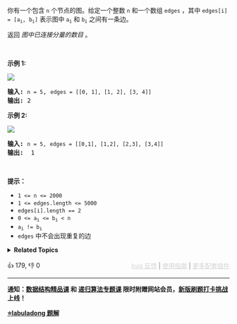 <p>你有一个包含&nbsp;<code>n</code> 个节点的图。给定一个整数 <code>n</code> 和一个数组&nbsp;<code>edges</code>&nbsp;，其中&nbsp;<code>edges[i] = [a<sub>i</sub>, b<sub>i</sub>]</code>&nbsp;表示图中&nbsp;<code>a<sub>i</sub></code>&nbsp;和&nbsp;<code>b<sub>i</sub></code>&nbsp;之间有一条边。</p>

<p>返回 <em>图中已连接分量的数目</em>&nbsp;。</p>

<p>&nbsp;</p>

<p><strong>示例 1:</strong></p>

<p><img src="https://assets.leetcode.com/uploads/2021/03/14/conn1-graph.jpg" /></p>

<pre>
<strong>输入: </strong><span><code>n = 5</code></span>, <span><code>edges = [[0, 1], [1, 2], [3, 4]]</code></span>
<strong>输出: </strong>2
</pre>

<p><strong>示例 2:</strong></p>

<p><img src="https://assets.leetcode.com/uploads/2021/03/14/conn2-graph.jpg" /></p>

<pre>
<strong>输入: </strong><span><code>n = 5,</code></span> <span><code>edges = [[0,1], [1,2], [2,3], [3,4]]</code></span>
<strong>输出:&nbsp;&nbsp;</strong>1</pre>

<p>&nbsp;</p>

<p><strong>提示：</strong></p>

<ul> 
 <li><code>1 &lt;= n &lt;= 2000</code></li> 
 <li><code>1 &lt;= edges.length &lt;= 5000</code></li> 
 <li><code>edges[i].length == 2</code></li> 
 <li><code>0 &lt;= a<sub>i</sub>&nbsp;&lt;= b<sub>i</sub>&nbsp;&lt; n</code></li> 
 <li><code>a<sub>i</sub>&nbsp;!= b<sub>i</sub></code></li> 
 <li><code>edges</code> 中不会出现重复的边</li> 
</ul>

<details><summary><strong>Related Topics</strong></summary>深度优先搜索 | 广度优先搜索 | 并查集 | 图</details><br>

<div>👍 179, 👎 0<span style='float: right;'><span style='color: gray;'><a href='https://github.com/labuladong/fucking-algorithm/discussions/939' target='_blank' style='color: lightgray;text-decoration: underline;'>bug 反馈</a> | <a href='https://labuladong.gitee.io/article/fname.html?fname=jb插件简介' target='_blank' style='color: lightgray;text-decoration: underline;'>使用指南</a> | <a href='https://labuladong.github.io/algo/images/others/%E5%85%A8%E5%AE%B6%E6%A1%B6.jpg' target='_blank' style='color: lightgray;text-decoration: underline;'>更多配套插件</a></span></span></div>

<div id="labuladong"><hr>

**通知：[数据结构精品课](https://aep.h5.xeknow.com/s/1XJHEO) 和 [递归算法专题课](https://aep.xet.tech/s/3YGcq3) 限时附赠网站会员，[新版刷题打卡挑战](https://labuladong.gitee.io/algo/challenge/) 上线！**



<p><strong><a href="https://labuladong.github.io/article/slug.html?slug=number-of-connected-components-in-an-undirected-graph" target="_blank">⭐️labuladong 题解</a></strong></p>
</div>



